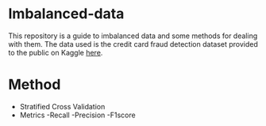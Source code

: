 # Imbalanced-data
This repository is a guide to imbalanced data and some methods for dealing with them.
The data used is the credit card fraud detection dataset provided to the public on Kaggle [here](https://www.kaggle.com/datasets/mlg-ulb/creditcardfraud).

# Method
- Stratified Cross Validation
- Metrics
  -Recall
  -Precision
  -F1score


